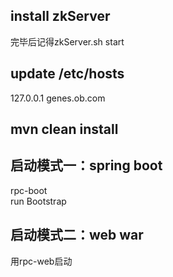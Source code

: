 ## install zkServer 
完毕后记得zkServer.sh start 
## update /etc/hosts
127.0.0.1 genes.ob.com
## mvn clean install      
## 启动模式一：spring boot 
rpc-boot    
run Bootstrap
## 启动模式二：web war
用rpc-web启动     

   
     
